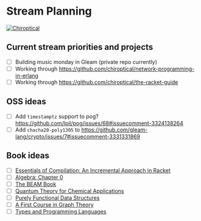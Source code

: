 # Stream Planning

[![Chiroptical](https://img.shields.io/badge/twitch.tv-chiroptical-purple?logo=twitch&style=for-the-badge)](https://twitch.tv/chiroptical)

## Current stream priorities and projects

- [ ] Building music monday in Gleam (private repo currently)
- [ ] Working through https://github.com/chiroptical/network-programming-in-erlang
- [ ] Working through https://github.com/chiroptical/the-racket-guide

## OSS ideas

- [ ] Add `timestamptz` support to pog? https://github.com/lpil/pog/issues/68#issuecomment-3324138264
- [ ] Add `chacha20-poly1305` to https://github.com/gleam-lang/crypto/issues/7#issuecomment-3331331869

## Book ideas

- [ ] [Essentials of Compilation: An Incremental Approach in Racket](https://github.com/IUCompilerCourse/Essentials-of-Compilation)
- [ ] [Algebra: Chapter 0](https://bookstore.ams.org/gsm-104/)
- [ ] [The BEAM Book](https://github.com/happi/theBeamBook)
- [ ] [Quantum Theory for Chemical Applications](https://ja01.chem.buffalo.edu/qtca/qtca.html)
- [ ] [Purely Functional Data Structures](https://www.cambridge.org/core/books/purely-functional-data-structures/0409255DA1B48FA731859AC72E34D494)
- [ ] [A First Course in Graph Theory](https://store.doverpublications.com/products/9780486483689)
- [ ] [Types and Programming Languages](https://www.cis.upenn.edu/~bcpierce/tapl)
